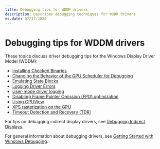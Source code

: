 ```yaml
---
title: Debugging tips for WDDM drivers
description: Describes debugging techniques for WDDM drivers
ms.date: 07/17/2020
---
```


# Debugging tips for WDDM drivers

These topics discuss driver debugging tips for the Windows Display Driver Model (WDDM):

- [Installing Checked Binaries](./installing-checked-binaries.md)
- [Changing the Behavior of the GPU Scheduler for Debugging](./changing-the-behavior-of-the-gpu-scheduler-for-debugging.md)
- [Emulating State Blocks](./emulating-state-blocks.md)
- [Logging Driver Errors](./logging-driver-errors.md)
- [User-mode driver logging](./user-mode-driver-logging.md)
- [Disabling Frame Pointer Omission (FPO) optimization](./disabling-frame-pointer-omission--fpo--optimization.md)
- [Using GPUView](./using-gpuview.md)
- [XPS rasterization on the GPU](./xps-rasterization-on-the-gpu.md)
- [Timeout Detection and Recovery (TDR)](./timeout-detection-and-recovery.md)

For tips on debugging indirect display drivers, see [Debugging Indirect Displays](./indirect-display-debugging.md).

For general information about debugging drivers, see [Getting Started with Windows Debugging](../debugger/getting-started-with-windows-debugging.md).
